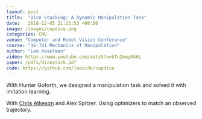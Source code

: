 ```yaml
---
layout: post
title:  "Dice Stacking: A Dynamic Manipulation Task"
date:   2018-12-05 21:21:53 +00:00
image: /images/cupdice.png
categories: CMU
venue: "Computer and Robot Vision Conference"
course: "16-741 Mechanics of Manipulation"
author: "Leo Keselman"
video: https://www.youtube.com/watch?v=kTuZnmyR4Kc
paper: /pdfs/dicestack.pdf
code: https://github.com/leonidk/cupdice
---
```

With Hunter Goforth, we designed a manipulation task and solved it with imitation learning. 

With [Chris Atkeson](http://www.cs.cmu.edu/~cga/) and Alex Spitzer. Using optimizers to match an observed trajectory.
